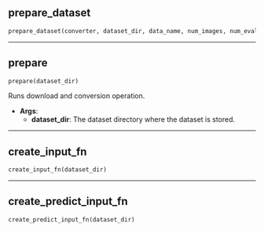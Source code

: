 ## prepare_dataset


```python
prepare_dataset(converter, dataset_dir, data_name, num_images, num_eval=0)
```


----

## prepare


```python
prepare(dataset_dir)
```


Runs download and conversion operation.

- __Args__:
	- __dataset_dir__: The dataset directory where the dataset is stored.


----

## create_input_fn


```python
create_input_fn(dataset_dir)
```


----

## create_predict_input_fn


```python
create_predict_input_fn(dataset_dir)
```
